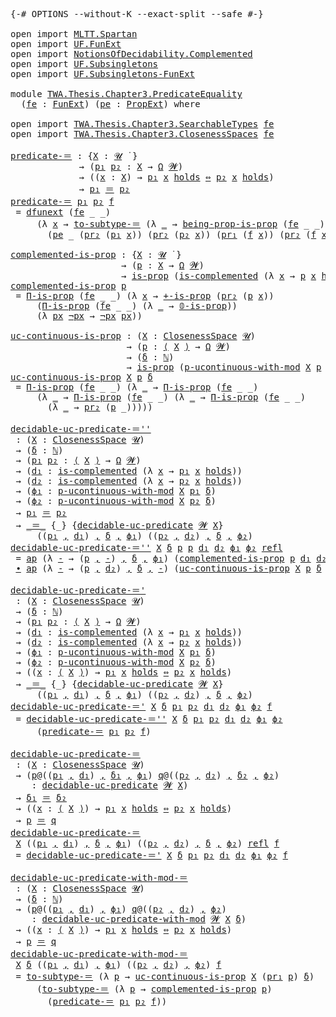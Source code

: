 <pre class="Agda">
<a id="10" class="Symbol">{-#</a> <a id="14" class="Keyword">OPTIONS</a> <a id="22" class="Pragma">--without-K</a> <a id="34" class="Pragma">--exact-split</a> <a id="48" class="Pragma">--safe</a> <a id="55" class="Symbol">#-}</a>

<a id="60" class="Keyword">open</a> <a id="65" class="Keyword">import</a> <a id="72" href="MLTT.Spartan.html" class="Module">MLTT.Spartan</a>
<a id="85" class="Keyword">open</a> <a id="90" class="Keyword">import</a> <a id="97" href="UF.FunExt.html" class="Module">UF.FunExt</a>
<a id="107" class="Keyword">open</a> <a id="112" class="Keyword">import</a> <a id="119" href="NotionsOfDecidability.Complemented.html" class="Module">NotionsOfDecidability.Complemented</a>
<a id="154" class="Keyword">open</a> <a id="159" class="Keyword">import</a> <a id="166" href="UF.Subsingletons.html" class="Module">UF.Subsingletons</a>
<a id="183" class="Keyword">open</a> <a id="188" class="Keyword">import</a> <a id="195" href="UF.Subsingletons-FunExt.html" class="Module">UF.Subsingletons-FunExt</a>

<a id="220" class="Keyword">module</a> <a id="227" href="TWA.Thesis.Chapter3.PredicateEquality.html" class="Module">TWA.Thesis.Chapter3.PredicateEquality</a>
  <a id="267" class="Symbol">(</a><a id="268" href="TWA.Thesis.Chapter3.PredicateEquality.html#268" class="Bound">fe</a> <a id="271" class="Symbol">:</a> <a id="273" href="UF.FunExt.html#970" class="Function">FunExt</a><a id="279" class="Symbol">)</a> <a id="281" class="Symbol">(</a><a id="282" href="TWA.Thesis.Chapter3.PredicateEquality.html#282" class="Bound">pe</a> <a id="285" class="Symbol">:</a> <a id="287" href="UF.Subsingletons.html#14254" class="Function">PropExt</a><a id="294" class="Symbol">)</a> <a id="296" class="Keyword">where</a>

<a id="303" class="Keyword">open</a> <a id="308" class="Keyword">import</a> <a id="315" href="TWA.Thesis.Chapter3.SearchableTypes.html" class="Module">TWA.Thesis.Chapter3.SearchableTypes</a> <a id="351" href="TWA.Thesis.Chapter3.PredicateEquality.html#268" class="Bound">fe</a>
<a id="354" class="Keyword">open</a> <a id="359" class="Keyword">import</a> <a id="366" href="TWA.Thesis.Chapter3.ClosenessSpaces.html" class="Module">TWA.Thesis.Chapter3.ClosenessSpaces</a> <a id="402" href="TWA.Thesis.Chapter3.PredicateEquality.html#268" class="Bound">fe</a>

<a id="predicate-＝"></a><a id="406" href="TWA.Thesis.Chapter3.PredicateEquality.html#406" class="Function">predicate-＝</a> <a id="418" class="Symbol">:</a> <a id="420" class="Symbol">{</a><a id="421" href="TWA.Thesis.Chapter3.PredicateEquality.html#421" class="Bound">X</a> <a id="423" class="Symbol">:</a> <a id="425" href="MLTT.Universes.html#265" class="Generalizable">𝓤</a> <a id="427" href="MLTT.Universes.html#408" class="Function Operator">̇</a> <a id="429" class="Symbol">}</a>
             <a id="444" class="Symbol">→</a> <a id="446" class="Symbol">(</a><a id="447" href="TWA.Thesis.Chapter3.PredicateEquality.html#447" class="Bound">p₁</a> <a id="450" href="TWA.Thesis.Chapter3.PredicateEquality.html#450" class="Bound">p₂</a> <a id="453" class="Symbol">:</a> <a id="455" href="TWA.Thesis.Chapter3.PredicateEquality.html#421" class="Bound">X</a> <a id="457" class="Symbol">→</a> <a id="459" href="UF.Subsingletons.html#19990" class="Function">Ω</a> <a id="461" href="MLTT.Universes.html#269" class="Generalizable">𝓦</a><a id="462" class="Symbol">)</a>
             <a id="477" class="Symbol">→</a> <a id="479" class="Symbol">((</a><a id="481" href="TWA.Thesis.Chapter3.PredicateEquality.html#481" class="Bound">x</a> <a id="483" class="Symbol">:</a> <a id="485" href="TWA.Thesis.Chapter3.PredicateEquality.html#421" class="Bound">X</a><a id="486" class="Symbol">)</a> <a id="488" class="Symbol">→</a> <a id="490" href="TWA.Thesis.Chapter3.PredicateEquality.html#447" class="Bound">p₁</a> <a id="493" href="TWA.Thesis.Chapter3.PredicateEquality.html#481" class="Bound">x</a> <a id="495" href="UF.Subsingletons.html#20046" class="Function Operator">holds</a> <a id="501" href="Notation.General.html#1602" class="Function Operator">⇔</a> <a id="503" href="TWA.Thesis.Chapter3.PredicateEquality.html#450" class="Bound">p₂</a> <a id="506" href="TWA.Thesis.Chapter3.PredicateEquality.html#481" class="Bound">x</a> <a id="508" href="UF.Subsingletons.html#20046" class="Function Operator">holds</a><a id="513" class="Symbol">)</a>
             <a id="528" class="Symbol">→</a> <a id="530" href="TWA.Thesis.Chapter3.PredicateEquality.html#447" class="Bound">p₁</a> <a id="533" href="MLTT.Id.html#207" class="Datatype Operator">＝</a> <a id="535" href="TWA.Thesis.Chapter3.PredicateEquality.html#450" class="Bound">p₂</a>
<a id="538" href="TWA.Thesis.Chapter3.PredicateEquality.html#406" class="Function">predicate-＝</a> <a id="550" href="TWA.Thesis.Chapter3.PredicateEquality.html#550" class="Bound">p₁</a> <a id="553" href="TWA.Thesis.Chapter3.PredicateEquality.html#553" class="Bound">p₂</a> <a id="556" href="TWA.Thesis.Chapter3.PredicateEquality.html#556" class="Bound">f</a>
 <a id="559" class="Symbol">=</a> <a id="561" href="UF.FunExt.html#1217" class="Function">dfunext</a> <a id="569" class="Symbol">(</a><a id="570" href="TWA.Thesis.Chapter3.PredicateEquality.html#268" class="Bound">fe</a> <a id="573" class="Symbol">_</a> <a id="575" class="Symbol">_)</a>
     <a id="583" class="Symbol">(λ</a> <a id="586" href="TWA.Thesis.Chapter3.PredicateEquality.html#586" class="Bound">x</a> <a id="588" class="Symbol">→</a> <a id="590" href="UF.Subsingletons.html#11071" class="Function">to-subtype-＝</a> <a id="603" class="Symbol">(λ</a> <a id="606" href="TWA.Thesis.Chapter3.PredicateEquality.html#606" class="Bound">_</a> <a id="608" class="Symbol">→</a> <a id="610" href="UF.Subsingletons-FunExt.html#1388" class="Function">being-prop-is-prop</a> <a id="629" class="Symbol">(</a><a id="630" href="TWA.Thesis.Chapter3.PredicateEquality.html#268" class="Bound">fe</a> <a id="633" class="Symbol">_</a> <a id="635" class="Symbol">_))</a>
       <a id="646" class="Symbol">(</a><a id="647" href="TWA.Thesis.Chapter3.PredicateEquality.html#282" class="Bound">pe</a> <a id="650" class="Symbol">_</a> <a id="652" class="Symbol">(</a><a id="653" href="MLTT.Sigma-Type.html#224" class="Field">pr₂</a> <a id="657" class="Symbol">(</a><a id="658" href="TWA.Thesis.Chapter3.PredicateEquality.html#550" class="Bound">p₁</a> <a id="661" href="TWA.Thesis.Chapter3.PredicateEquality.html#586" class="Bound">x</a><a id="662" class="Symbol">))</a> <a id="665" class="Symbol">(</a><a id="666" href="MLTT.Sigma-Type.html#224" class="Field">pr₂</a> <a id="670" class="Symbol">(</a><a id="671" href="TWA.Thesis.Chapter3.PredicateEquality.html#553" class="Bound">p₂</a> <a id="674" href="TWA.Thesis.Chapter3.PredicateEquality.html#586" class="Bound">x</a><a id="675" class="Symbol">))</a> <a id="678" class="Symbol">(</a><a id="679" href="MLTT.Sigma-Type.html#213" class="Field">pr₁</a> <a id="683" class="Symbol">(</a><a id="684" href="TWA.Thesis.Chapter3.PredicateEquality.html#556" class="Bound">f</a> <a id="686" href="TWA.Thesis.Chapter3.PredicateEquality.html#586" class="Bound">x</a><a id="687" class="Symbol">))</a> <a id="690" class="Symbol">(</a><a id="691" href="MLTT.Sigma-Type.html#224" class="Field">pr₂</a> <a id="695" class="Symbol">(</a><a id="696" href="TWA.Thesis.Chapter3.PredicateEquality.html#556" class="Bound">f</a> <a id="698" href="TWA.Thesis.Chapter3.PredicateEquality.html#586" class="Bound">x</a><a id="699" class="Symbol">))))</a>

<a id="complemented-is-prop"></a><a id="705" href="TWA.Thesis.Chapter3.PredicateEquality.html#705" class="Function">complemented-is-prop</a> <a id="726" class="Symbol">:</a> <a id="728" class="Symbol">{</a><a id="729" href="TWA.Thesis.Chapter3.PredicateEquality.html#729" class="Bound">X</a> <a id="731" class="Symbol">:</a> <a id="733" href="MLTT.Universes.html#265" class="Generalizable">𝓤</a> <a id="735" href="MLTT.Universes.html#408" class="Function Operator">̇</a> <a id="737" class="Symbol">}</a>
                     <a id="760" class="Symbol">→</a> <a id="762" class="Symbol">(</a><a id="763" href="TWA.Thesis.Chapter3.PredicateEquality.html#763" class="Bound">p</a> <a id="765" class="Symbol">:</a> <a id="767" href="TWA.Thesis.Chapter3.PredicateEquality.html#729" class="Bound">X</a> <a id="769" class="Symbol">→</a> <a id="771" href="UF.Subsingletons.html#19990" class="Function">Ω</a> <a id="773" href="MLTT.Universes.html#269" class="Generalizable">𝓦</a><a id="774" class="Symbol">)</a>
                     <a id="797" class="Symbol">→</a> <a id="799" href="UF.Subsingletons.html#484" class="Function">is-prop</a> <a id="807" class="Symbol">(</a><a id="808" href="NotionsOfDecidability.Complemented.html#500" class="Function">is-complemented</a> <a id="824" class="Symbol">(λ</a> <a id="827" href="TWA.Thesis.Chapter3.PredicateEquality.html#827" class="Bound">x</a> <a id="829" class="Symbol">→</a> <a id="831" href="TWA.Thesis.Chapter3.PredicateEquality.html#763" class="Bound">p</a> <a id="833" href="TWA.Thesis.Chapter3.PredicateEquality.html#827" class="Bound">x</a> <a id="835" href="UF.Subsingletons.html#20046" class="Function Operator">holds</a><a id="840" class="Symbol">))</a>
<a id="843" href="TWA.Thesis.Chapter3.PredicateEquality.html#705" class="Function">complemented-is-prop</a> <a id="864" href="TWA.Thesis.Chapter3.PredicateEquality.html#864" class="Bound">p</a>
 <a id="867" class="Symbol">=</a> <a id="869" href="UF.Subsingletons-FunExt.html#634" class="Function">Π-is-prop</a> <a id="879" class="Symbol">(</a><a id="880" href="TWA.Thesis.Chapter3.PredicateEquality.html#268" class="Bound">fe</a> <a id="883" class="Symbol">_</a> <a id="885" class="Symbol">_)</a> <a id="888" class="Symbol">(λ</a> <a id="891" href="TWA.Thesis.Chapter3.PredicateEquality.html#891" class="Bound">x</a> <a id="893" class="Symbol">→</a> <a id="895" href="UF.Subsingletons.html#17370" class="Function">+-is-prop</a> <a id="905" class="Symbol">(</a><a id="906" href="MLTT.Sigma-Type.html#224" class="Field">pr₂</a> <a id="910" class="Symbol">(</a><a id="911" href="TWA.Thesis.Chapter3.PredicateEquality.html#864" class="Bound">p</a> <a id="913" href="TWA.Thesis.Chapter3.PredicateEquality.html#891" class="Bound">x</a><a id="914" class="Symbol">))</a>
     <a id="922" class="Symbol">(</a><a id="923" href="UF.Subsingletons-FunExt.html#634" class="Function">Π-is-prop</a> <a id="933" class="Symbol">(</a><a id="934" href="TWA.Thesis.Chapter3.PredicateEquality.html#268" class="Bound">fe</a> <a id="937" class="Symbol">_</a> <a id="939" class="Symbol">_)</a> <a id="942" class="Symbol">(λ</a> <a id="945" href="TWA.Thesis.Chapter3.PredicateEquality.html#945" class="Bound">_</a> <a id="947" class="Symbol">→</a> <a id="949" href="UF.Subsingletons.html#2826" class="Function">𝟘-is-prop</a><a id="958" class="Symbol">))</a>
     <a id="966" class="Symbol">(λ</a> <a id="969" href="TWA.Thesis.Chapter3.PredicateEquality.html#969" class="Bound">px</a> <a id="972" href="TWA.Thesis.Chapter3.PredicateEquality.html#972" class="Bound">¬px</a> <a id="976" class="Symbol">→</a> <a id="978" href="TWA.Thesis.Chapter3.PredicateEquality.html#972" class="Bound">¬px</a> <a id="982" href="TWA.Thesis.Chapter3.PredicateEquality.html#969" class="Bound">px</a><a id="984" class="Symbol">))</a>

<a id="uc-continuous-is-prop"></a><a id="988" href="TWA.Thesis.Chapter3.PredicateEquality.html#988" class="Function">uc-continuous-is-prop</a> <a id="1010" class="Symbol">:</a> <a id="1012" class="Symbol">(</a><a id="1013" href="TWA.Thesis.Chapter3.PredicateEquality.html#1013" class="Bound">X</a> <a id="1015" class="Symbol">:</a> <a id="1017" href="TWA.Thesis.Chapter3.ClosenessSpaces.html#2174" class="Function">ClosenessSpace</a> <a id="1032" href="MLTT.Universes.html#265" class="Generalizable">𝓤</a><a id="1033" class="Symbol">)</a>
                      <a id="1057" class="Symbol">→</a> <a id="1059" class="Symbol">(</a><a id="1060" href="TWA.Thesis.Chapter3.PredicateEquality.html#1060" class="Bound">p</a> <a id="1062" class="Symbol">:</a> <a id="1064" href="TWA.Thesis.Chapter3.ClosenessSpaces.html#2347" class="Function Operator">⟨</a> <a id="1066" href="TWA.Thesis.Chapter3.PredicateEquality.html#1013" class="Bound">X</a> <a id="1068" href="TWA.Thesis.Chapter3.ClosenessSpaces.html#2347" class="Function Operator">⟩</a> <a id="1070" class="Symbol">→</a> <a id="1072" href="UF.Subsingletons.html#19990" class="Function">Ω</a> <a id="1074" href="MLTT.Universes.html#269" class="Generalizable">𝓦</a><a id="1075" class="Symbol">)</a>
                      <a id="1099" class="Symbol">→</a> <a id="1101" class="Symbol">(</a><a id="1102" href="TWA.Thesis.Chapter3.PredicateEquality.html#1102" class="Bound">δ</a> <a id="1104" class="Symbol">:</a> <a id="1106" href="MLTT.Natural-Numbers-Type.html#110" class="Datatype">ℕ</a><a id="1107" class="Symbol">)</a>
                      <a id="1131" class="Symbol">→</a> <a id="1133" href="UF.Subsingletons.html#484" class="Function">is-prop</a> <a id="1141" class="Symbol">(</a><a id="1142" href="TWA.Thesis.Chapter3.ClosenessSpaces.html#7418" class="Function">p-ucontinuous-with-mod</a> <a id="1165" href="TWA.Thesis.Chapter3.PredicateEquality.html#1013" class="Bound">X</a> <a id="1167" href="TWA.Thesis.Chapter3.PredicateEquality.html#1060" class="Bound">p</a> <a id="1169" href="TWA.Thesis.Chapter3.PredicateEquality.html#1102" class="Bound">δ</a><a id="1170" class="Symbol">)</a>
<a id="1172" href="TWA.Thesis.Chapter3.PredicateEquality.html#988" class="Function">uc-continuous-is-prop</a> <a id="1194" href="TWA.Thesis.Chapter3.PredicateEquality.html#1194" class="Bound">X</a> <a id="1196" href="TWA.Thesis.Chapter3.PredicateEquality.html#1196" class="Bound">p</a> <a id="1198" href="TWA.Thesis.Chapter3.PredicateEquality.html#1198" class="Bound">δ</a>
 <a id="1201" class="Symbol">=</a> <a id="1203" href="UF.Subsingletons-FunExt.html#634" class="Function">Π-is-prop</a> <a id="1213" class="Symbol">(</a><a id="1214" href="TWA.Thesis.Chapter3.PredicateEquality.html#268" class="Bound">fe</a> <a id="1217" class="Symbol">_</a> <a id="1219" class="Symbol">_)</a> <a id="1222" class="Symbol">(λ</a> <a id="1225" href="TWA.Thesis.Chapter3.PredicateEquality.html#1225" class="Bound">_</a> <a id="1227" class="Symbol">→</a> <a id="1229" href="UF.Subsingletons-FunExt.html#634" class="Function">Π-is-prop</a> <a id="1239" class="Symbol">(</a><a id="1240" href="TWA.Thesis.Chapter3.PredicateEquality.html#268" class="Bound">fe</a> <a id="1243" class="Symbol">_</a> <a id="1245" class="Symbol">_)</a>
     <a id="1253" class="Symbol">(λ</a> <a id="1256" href="TWA.Thesis.Chapter3.PredicateEquality.html#1256" class="Bound">_</a> <a id="1258" class="Symbol">→</a> <a id="1260" href="UF.Subsingletons-FunExt.html#634" class="Function">Π-is-prop</a> <a id="1270" class="Symbol">(</a><a id="1271" href="TWA.Thesis.Chapter3.PredicateEquality.html#268" class="Bound">fe</a> <a id="1274" class="Symbol">_</a> <a id="1276" class="Symbol">_)</a> <a id="1279" class="Symbol">(λ</a> <a id="1282" href="TWA.Thesis.Chapter3.PredicateEquality.html#1282" class="Bound">_</a> <a id="1284" class="Symbol">→</a> <a id="1286" href="UF.Subsingletons-FunExt.html#634" class="Function">Π-is-prop</a> <a id="1296" class="Symbol">(</a><a id="1297" href="TWA.Thesis.Chapter3.PredicateEquality.html#268" class="Bound">fe</a> <a id="1300" class="Symbol">_</a> <a id="1302" class="Symbol">_)</a>
       <a id="1312" class="Symbol">(λ</a> <a id="1315" href="TWA.Thesis.Chapter3.PredicateEquality.html#1315" class="Bound">_</a> <a id="1317" class="Symbol">→</a> <a id="1319" href="MLTT.Sigma-Type.html#224" class="Field">pr₂</a> <a id="1323" class="Symbol">(</a><a id="1324" href="TWA.Thesis.Chapter3.PredicateEquality.html#1196" class="Bound">p</a> <a id="1326" class="Symbol">_)))))</a>

<a id="decidable-uc-predicate-＝&#39;&#39;"></a><a id="1334" href="TWA.Thesis.Chapter3.PredicateEquality.html#1334" class="Function">decidable-uc-predicate-＝&#39;&#39;</a>
 <a id="1362" class="Symbol">:</a> <a id="1364" class="Symbol">(</a><a id="1365" href="TWA.Thesis.Chapter3.PredicateEquality.html#1365" class="Bound">X</a> <a id="1367" class="Symbol">:</a> <a id="1369" href="TWA.Thesis.Chapter3.ClosenessSpaces.html#2174" class="Function">ClosenessSpace</a> <a id="1384" href="MLTT.Universes.html#265" class="Generalizable">𝓤</a><a id="1385" class="Symbol">)</a>
 <a id="1388" class="Symbol">→</a> <a id="1390" class="Symbol">(</a><a id="1391" href="TWA.Thesis.Chapter3.PredicateEquality.html#1391" class="Bound">δ</a> <a id="1393" class="Symbol">:</a> <a id="1395" href="MLTT.Natural-Numbers-Type.html#110" class="Datatype">ℕ</a><a id="1396" class="Symbol">)</a>
 <a id="1399" class="Symbol">→</a> <a id="1401" class="Symbol">(</a><a id="1402" href="TWA.Thesis.Chapter3.PredicateEquality.html#1402" class="Bound">p₁</a> <a id="1405" href="TWA.Thesis.Chapter3.PredicateEquality.html#1405" class="Bound">p₂</a> <a id="1408" class="Symbol">:</a> <a id="1410" href="TWA.Thesis.Chapter3.ClosenessSpaces.html#2347" class="Function Operator">⟨</a> <a id="1412" href="TWA.Thesis.Chapter3.PredicateEquality.html#1365" class="Bound">X</a> <a id="1414" href="TWA.Thesis.Chapter3.ClosenessSpaces.html#2347" class="Function Operator">⟩</a> <a id="1416" class="Symbol">→</a> <a id="1418" href="UF.Subsingletons.html#19990" class="Function">Ω</a> <a id="1420" href="MLTT.Universes.html#269" class="Generalizable">𝓦</a><a id="1421" class="Symbol">)</a>
 <a id="1424" class="Symbol">→</a> <a id="1426" class="Symbol">(</a><a id="1427" href="TWA.Thesis.Chapter3.PredicateEquality.html#1427" class="Bound">d₁</a> <a id="1430" class="Symbol">:</a> <a id="1432" href="NotionsOfDecidability.Complemented.html#500" class="Function">is-complemented</a> <a id="1448" class="Symbol">(λ</a> <a id="1451" href="TWA.Thesis.Chapter3.PredicateEquality.html#1451" class="Bound">x</a> <a id="1453" class="Symbol">→</a> <a id="1455" href="TWA.Thesis.Chapter3.PredicateEquality.html#1402" class="Bound">p₁</a> <a id="1458" href="TWA.Thesis.Chapter3.PredicateEquality.html#1451" class="Bound">x</a> <a id="1460" href="UF.Subsingletons.html#20046" class="Function Operator">holds</a><a id="1465" class="Symbol">))</a>
 <a id="1469" class="Symbol">→</a> <a id="1471" class="Symbol">(</a><a id="1472" href="TWA.Thesis.Chapter3.PredicateEquality.html#1472" class="Bound">d₂</a> <a id="1475" class="Symbol">:</a> <a id="1477" href="NotionsOfDecidability.Complemented.html#500" class="Function">is-complemented</a> <a id="1493" class="Symbol">(λ</a> <a id="1496" href="TWA.Thesis.Chapter3.PredicateEquality.html#1496" class="Bound">x</a> <a id="1498" class="Symbol">→</a> <a id="1500" href="TWA.Thesis.Chapter3.PredicateEquality.html#1405" class="Bound">p₂</a> <a id="1503" href="TWA.Thesis.Chapter3.PredicateEquality.html#1496" class="Bound">x</a> <a id="1505" href="UF.Subsingletons.html#20046" class="Function Operator">holds</a><a id="1510" class="Symbol">))</a>
 <a id="1514" class="Symbol">→</a> <a id="1516" class="Symbol">(</a><a id="1517" href="TWA.Thesis.Chapter3.PredicateEquality.html#1517" class="Bound">ϕ₁</a> <a id="1520" class="Symbol">:</a> <a id="1522" href="TWA.Thesis.Chapter3.ClosenessSpaces.html#7418" class="Function">p-ucontinuous-with-mod</a> <a id="1545" href="TWA.Thesis.Chapter3.PredicateEquality.html#1365" class="Bound">X</a> <a id="1547" href="TWA.Thesis.Chapter3.PredicateEquality.html#1402" class="Bound">p₁</a> <a id="1550" href="TWA.Thesis.Chapter3.PredicateEquality.html#1391" class="Bound">δ</a><a id="1551" class="Symbol">)</a>
 <a id="1554" class="Symbol">→</a> <a id="1556" class="Symbol">(</a><a id="1557" href="TWA.Thesis.Chapter3.PredicateEquality.html#1557" class="Bound">ϕ₂</a> <a id="1560" class="Symbol">:</a> <a id="1562" href="TWA.Thesis.Chapter3.ClosenessSpaces.html#7418" class="Function">p-ucontinuous-with-mod</a> <a id="1585" href="TWA.Thesis.Chapter3.PredicateEquality.html#1365" class="Bound">X</a> <a id="1587" href="TWA.Thesis.Chapter3.PredicateEquality.html#1405" class="Bound">p₂</a> <a id="1590" href="TWA.Thesis.Chapter3.PredicateEquality.html#1391" class="Bound">δ</a><a id="1591" class="Symbol">)</a>
 <a id="1594" class="Symbol">→</a> <a id="1596" href="TWA.Thesis.Chapter3.PredicateEquality.html#1402" class="Bound">p₁</a> <a id="1599" href="MLTT.Id.html#207" class="Datatype Operator">＝</a> <a id="1601" href="TWA.Thesis.Chapter3.PredicateEquality.html#1405" class="Bound">p₂</a>
 <a id="1605" class="Symbol">→</a> <a id="1607" href="MLTT.Id.html#207" class="Datatype Operator">_＝_</a> <a id="1611" class="Symbol">{_}</a> <a id="1615" class="Symbol">{</a><a id="1616" href="TWA.Thesis.Chapter3.SearchableTypes.html#6134" class="Function">decidable-uc-predicate</a> <a id="1639" href="MLTT.Universes.html#269" class="Generalizable">𝓦</a> <a id="1641" href="TWA.Thesis.Chapter3.PredicateEquality.html#1365" class="Bound">X</a><a id="1642" class="Symbol">}</a>
     <a id="1649" class="Symbol">((</a><a id="1651" href="TWA.Thesis.Chapter3.PredicateEquality.html#1402" class="Bound">p₁</a> <a id="1654" href="MLTT.Sigma.html#409" class="InductiveConstructor Operator">,</a> <a id="1656" href="TWA.Thesis.Chapter3.PredicateEquality.html#1427" class="Bound">d₁</a><a id="1658" class="Symbol">)</a> <a id="1660" href="MLTT.Sigma.html#409" class="InductiveConstructor Operator">,</a> <a id="1662" href="TWA.Thesis.Chapter3.PredicateEquality.html#1391" class="Bound">δ</a> <a id="1664" href="MLTT.Sigma.html#409" class="InductiveConstructor Operator">,</a> <a id="1666" href="TWA.Thesis.Chapter3.PredicateEquality.html#1517" class="Bound">ϕ₁</a><a id="1668" class="Symbol">)</a> <a id="1670" class="Symbol">((</a><a id="1672" href="TWA.Thesis.Chapter3.PredicateEquality.html#1405" class="Bound">p₂</a> <a id="1675" href="MLTT.Sigma.html#409" class="InductiveConstructor Operator">,</a> <a id="1677" href="TWA.Thesis.Chapter3.PredicateEquality.html#1472" class="Bound">d₂</a><a id="1679" class="Symbol">)</a> <a id="1681" href="MLTT.Sigma.html#409" class="InductiveConstructor Operator">,</a> <a id="1683" href="TWA.Thesis.Chapter3.PredicateEquality.html#1391" class="Bound">δ</a> <a id="1685" href="MLTT.Sigma.html#409" class="InductiveConstructor Operator">,</a> <a id="1687" href="TWA.Thesis.Chapter3.PredicateEquality.html#1557" class="Bound">ϕ₂</a><a id="1689" class="Symbol">)</a>
<a id="1691" href="TWA.Thesis.Chapter3.PredicateEquality.html#1334" class="Function">decidable-uc-predicate-＝&#39;&#39;</a> <a id="1718" href="TWA.Thesis.Chapter3.PredicateEquality.html#1718" class="Bound">X</a> <a id="1720" href="TWA.Thesis.Chapter3.PredicateEquality.html#1720" class="Bound">δ</a> <a id="1722" href="TWA.Thesis.Chapter3.PredicateEquality.html#1722" class="Bound">p</a> <a id="1724" href="TWA.Thesis.Chapter3.PredicateEquality.html#1722" class="Bound">p</a> <a id="1726" href="TWA.Thesis.Chapter3.PredicateEquality.html#1726" class="Bound">d₁</a> <a id="1729" href="TWA.Thesis.Chapter3.PredicateEquality.html#1729" class="Bound">d₂</a> <a id="1732" href="TWA.Thesis.Chapter3.PredicateEquality.html#1732" class="Bound">ϕ₁</a> <a id="1735" href="TWA.Thesis.Chapter3.PredicateEquality.html#1735" class="Bound">ϕ₂</a> <a id="1738" href="MLTT.Identity-Type.html#172" class="InductiveConstructor">refl</a>
 <a id="1744" class="Symbol">=</a> <a id="1746" href="MLTT.Id.html#1151" class="Function">ap</a> <a id="1749" class="Symbol">(λ</a> <a id="1752" href="TWA.Thesis.Chapter3.PredicateEquality.html#1752" class="Bound">-</a> <a id="1754" class="Symbol">→</a> <a id="1756" class="Symbol">(</a><a id="1757" href="TWA.Thesis.Chapter3.PredicateEquality.html#1722" class="Bound">p</a> <a id="1759" href="MLTT.Sigma.html#409" class="InductiveConstructor Operator">,</a> <a id="1761" href="TWA.Thesis.Chapter3.PredicateEquality.html#1752" class="Bound">-</a><a id="1762" class="Symbol">)</a> <a id="1764" href="MLTT.Sigma.html#409" class="InductiveConstructor Operator">,</a> <a id="1766" href="TWA.Thesis.Chapter3.PredicateEquality.html#1720" class="Bound">δ</a> <a id="1768" href="MLTT.Sigma.html#409" class="InductiveConstructor Operator">,</a> <a id="1770" href="TWA.Thesis.Chapter3.PredicateEquality.html#1732" class="Bound">ϕ₁</a><a id="1772" class="Symbol">)</a> <a id="1774" class="Symbol">(</a><a id="1775" href="TWA.Thesis.Chapter3.PredicateEquality.html#705" class="Function">complemented-is-prop</a> <a id="1796" href="TWA.Thesis.Chapter3.PredicateEquality.html#1722" class="Bound">p</a> <a id="1798" href="TWA.Thesis.Chapter3.PredicateEquality.html#1726" class="Bound">d₁</a> <a id="1801" href="TWA.Thesis.Chapter3.PredicateEquality.html#1729" class="Bound">d₂</a><a id="1803" class="Symbol">)</a>
 <a id="1806" href="MLTT.Id.html#983" class="Function Operator">∙</a> <a id="1808" href="MLTT.Id.html#1151" class="Function">ap</a> <a id="1811" class="Symbol">(λ</a> <a id="1814" href="TWA.Thesis.Chapter3.PredicateEquality.html#1814" class="Bound">-</a> <a id="1816" class="Symbol">→</a> <a id="1818" class="Symbol">(</a><a id="1819" href="TWA.Thesis.Chapter3.PredicateEquality.html#1722" class="Bound">p</a> <a id="1821" href="MLTT.Sigma.html#409" class="InductiveConstructor Operator">,</a> <a id="1823" href="TWA.Thesis.Chapter3.PredicateEquality.html#1729" class="Bound">d₂</a><a id="1825" class="Symbol">)</a> <a id="1827" href="MLTT.Sigma.html#409" class="InductiveConstructor Operator">,</a> <a id="1829" href="TWA.Thesis.Chapter3.PredicateEquality.html#1720" class="Bound">δ</a> <a id="1831" href="MLTT.Sigma.html#409" class="InductiveConstructor Operator">,</a> <a id="1833" href="TWA.Thesis.Chapter3.PredicateEquality.html#1814" class="Bound">-</a><a id="1834" class="Symbol">)</a> <a id="1836" class="Symbol">(</a><a id="1837" href="TWA.Thesis.Chapter3.PredicateEquality.html#988" class="Function">uc-continuous-is-prop</a> <a id="1859" href="TWA.Thesis.Chapter3.PredicateEquality.html#1718" class="Bound">X</a> <a id="1861" href="TWA.Thesis.Chapter3.PredicateEquality.html#1722" class="Bound">p</a> <a id="1863" href="TWA.Thesis.Chapter3.PredicateEquality.html#1720" class="Bound">δ</a> <a id="1865" href="TWA.Thesis.Chapter3.PredicateEquality.html#1732" class="Bound">ϕ₁</a> <a id="1868" href="TWA.Thesis.Chapter3.PredicateEquality.html#1735" class="Bound">ϕ₂</a><a id="1870" class="Symbol">)</a>

<a id="decidable-uc-predicate-＝&#39;"></a><a id="1873" href="TWA.Thesis.Chapter3.PredicateEquality.html#1873" class="Function">decidable-uc-predicate-＝&#39;</a>
 <a id="1900" class="Symbol">:</a> <a id="1902" class="Symbol">(</a><a id="1903" href="TWA.Thesis.Chapter3.PredicateEquality.html#1903" class="Bound">X</a> <a id="1905" class="Symbol">:</a> <a id="1907" href="TWA.Thesis.Chapter3.ClosenessSpaces.html#2174" class="Function">ClosenessSpace</a> <a id="1922" href="MLTT.Universes.html#265" class="Generalizable">𝓤</a><a id="1923" class="Symbol">)</a>
 <a id="1926" class="Symbol">→</a> <a id="1928" class="Symbol">(</a><a id="1929" href="TWA.Thesis.Chapter3.PredicateEquality.html#1929" class="Bound">δ</a> <a id="1931" class="Symbol">:</a> <a id="1933" href="MLTT.Natural-Numbers-Type.html#110" class="Datatype">ℕ</a><a id="1934" class="Symbol">)</a>
 <a id="1937" class="Symbol">→</a> <a id="1939" class="Symbol">(</a><a id="1940" href="TWA.Thesis.Chapter3.PredicateEquality.html#1940" class="Bound">p₁</a> <a id="1943" href="TWA.Thesis.Chapter3.PredicateEquality.html#1943" class="Bound">p₂</a> <a id="1946" class="Symbol">:</a> <a id="1948" href="TWA.Thesis.Chapter3.ClosenessSpaces.html#2347" class="Function Operator">⟨</a> <a id="1950" href="TWA.Thesis.Chapter3.PredicateEquality.html#1903" class="Bound">X</a> <a id="1952" href="TWA.Thesis.Chapter3.ClosenessSpaces.html#2347" class="Function Operator">⟩</a> <a id="1954" class="Symbol">→</a> <a id="1956" href="UF.Subsingletons.html#19990" class="Function">Ω</a> <a id="1958" href="MLTT.Universes.html#269" class="Generalizable">𝓦</a><a id="1959" class="Symbol">)</a>
 <a id="1962" class="Symbol">→</a> <a id="1964" class="Symbol">(</a><a id="1965" href="TWA.Thesis.Chapter3.PredicateEquality.html#1965" class="Bound">d₁</a> <a id="1968" class="Symbol">:</a> <a id="1970" href="NotionsOfDecidability.Complemented.html#500" class="Function">is-complemented</a> <a id="1986" class="Symbol">(λ</a> <a id="1989" href="TWA.Thesis.Chapter3.PredicateEquality.html#1989" class="Bound">x</a> <a id="1991" class="Symbol">→</a> <a id="1993" href="TWA.Thesis.Chapter3.PredicateEquality.html#1940" class="Bound">p₁</a> <a id="1996" href="TWA.Thesis.Chapter3.PredicateEquality.html#1989" class="Bound">x</a> <a id="1998" href="UF.Subsingletons.html#20046" class="Function Operator">holds</a><a id="2003" class="Symbol">))</a>
 <a id="2007" class="Symbol">→</a> <a id="2009" class="Symbol">(</a><a id="2010" href="TWA.Thesis.Chapter3.PredicateEquality.html#2010" class="Bound">d₂</a> <a id="2013" class="Symbol">:</a> <a id="2015" href="NotionsOfDecidability.Complemented.html#500" class="Function">is-complemented</a> <a id="2031" class="Symbol">(λ</a> <a id="2034" href="TWA.Thesis.Chapter3.PredicateEquality.html#2034" class="Bound">x</a> <a id="2036" class="Symbol">→</a> <a id="2038" href="TWA.Thesis.Chapter3.PredicateEquality.html#1943" class="Bound">p₂</a> <a id="2041" href="TWA.Thesis.Chapter3.PredicateEquality.html#2034" class="Bound">x</a> <a id="2043" href="UF.Subsingletons.html#20046" class="Function Operator">holds</a><a id="2048" class="Symbol">))</a>
 <a id="2052" class="Symbol">→</a> <a id="2054" class="Symbol">(</a><a id="2055" href="TWA.Thesis.Chapter3.PredicateEquality.html#2055" class="Bound">ϕ₁</a> <a id="2058" class="Symbol">:</a> <a id="2060" href="TWA.Thesis.Chapter3.ClosenessSpaces.html#7418" class="Function">p-ucontinuous-with-mod</a> <a id="2083" href="TWA.Thesis.Chapter3.PredicateEquality.html#1903" class="Bound">X</a> <a id="2085" href="TWA.Thesis.Chapter3.PredicateEquality.html#1940" class="Bound">p₁</a> <a id="2088" href="TWA.Thesis.Chapter3.PredicateEquality.html#1929" class="Bound">δ</a><a id="2089" class="Symbol">)</a>
 <a id="2092" class="Symbol">→</a> <a id="2094" class="Symbol">(</a><a id="2095" href="TWA.Thesis.Chapter3.PredicateEquality.html#2095" class="Bound">ϕ₂</a> <a id="2098" class="Symbol">:</a> <a id="2100" href="TWA.Thesis.Chapter3.ClosenessSpaces.html#7418" class="Function">p-ucontinuous-with-mod</a> <a id="2123" href="TWA.Thesis.Chapter3.PredicateEquality.html#1903" class="Bound">X</a> <a id="2125" href="TWA.Thesis.Chapter3.PredicateEquality.html#1943" class="Bound">p₂</a> <a id="2128" href="TWA.Thesis.Chapter3.PredicateEquality.html#1929" class="Bound">δ</a><a id="2129" class="Symbol">)</a>
 <a id="2132" class="Symbol">→</a> <a id="2134" class="Symbol">((</a><a id="2136" href="TWA.Thesis.Chapter3.PredicateEquality.html#2136" class="Bound">x</a> <a id="2138" class="Symbol">:</a> <a id="2140" href="TWA.Thesis.Chapter3.ClosenessSpaces.html#2347" class="Function Operator">⟨</a> <a id="2142" href="TWA.Thesis.Chapter3.PredicateEquality.html#1903" class="Bound">X</a> <a id="2144" href="TWA.Thesis.Chapter3.ClosenessSpaces.html#2347" class="Function Operator">⟩</a><a id="2145" class="Symbol">)</a> <a id="2147" class="Symbol">→</a> <a id="2149" href="TWA.Thesis.Chapter3.PredicateEquality.html#1940" class="Bound">p₁</a> <a id="2152" href="TWA.Thesis.Chapter3.PredicateEquality.html#2136" class="Bound">x</a> <a id="2154" href="UF.Subsingletons.html#20046" class="Function Operator">holds</a> <a id="2160" href="Notation.General.html#1602" class="Function Operator">⇔</a> <a id="2162" href="TWA.Thesis.Chapter3.PredicateEquality.html#1943" class="Bound">p₂</a> <a id="2165" href="TWA.Thesis.Chapter3.PredicateEquality.html#2136" class="Bound">x</a> <a id="2167" href="UF.Subsingletons.html#20046" class="Function Operator">holds</a><a id="2172" class="Symbol">)</a>
 <a id="2175" class="Symbol">→</a> <a id="2177" href="MLTT.Id.html#207" class="Datatype Operator">_＝_</a> <a id="2181" class="Symbol">{_}</a> <a id="2185" class="Symbol">{</a><a id="2186" href="TWA.Thesis.Chapter3.SearchableTypes.html#6134" class="Function">decidable-uc-predicate</a> <a id="2209" href="MLTT.Universes.html#269" class="Generalizable">𝓦</a> <a id="2211" href="TWA.Thesis.Chapter3.PredicateEquality.html#1903" class="Bound">X</a><a id="2212" class="Symbol">}</a>
     <a id="2219" class="Symbol">((</a><a id="2221" href="TWA.Thesis.Chapter3.PredicateEquality.html#1940" class="Bound">p₁</a> <a id="2224" href="MLTT.Sigma.html#409" class="InductiveConstructor Operator">,</a> <a id="2226" href="TWA.Thesis.Chapter3.PredicateEquality.html#1965" class="Bound">d₁</a><a id="2228" class="Symbol">)</a> <a id="2230" href="MLTT.Sigma.html#409" class="InductiveConstructor Operator">,</a> <a id="2232" href="TWA.Thesis.Chapter3.PredicateEquality.html#1929" class="Bound">δ</a> <a id="2234" href="MLTT.Sigma.html#409" class="InductiveConstructor Operator">,</a> <a id="2236" href="TWA.Thesis.Chapter3.PredicateEquality.html#2055" class="Bound">ϕ₁</a><a id="2238" class="Symbol">)</a> <a id="2240" class="Symbol">((</a><a id="2242" href="TWA.Thesis.Chapter3.PredicateEquality.html#1943" class="Bound">p₂</a> <a id="2245" href="MLTT.Sigma.html#409" class="InductiveConstructor Operator">,</a> <a id="2247" href="TWA.Thesis.Chapter3.PredicateEquality.html#2010" class="Bound">d₂</a><a id="2249" class="Symbol">)</a> <a id="2251" href="MLTT.Sigma.html#409" class="InductiveConstructor Operator">,</a> <a id="2253" href="TWA.Thesis.Chapter3.PredicateEquality.html#1929" class="Bound">δ</a> <a id="2255" href="MLTT.Sigma.html#409" class="InductiveConstructor Operator">,</a> <a id="2257" href="TWA.Thesis.Chapter3.PredicateEquality.html#2095" class="Bound">ϕ₂</a><a id="2259" class="Symbol">)</a>
<a id="2261" href="TWA.Thesis.Chapter3.PredicateEquality.html#1873" class="Function">decidable-uc-predicate-＝&#39;</a> <a id="2287" href="TWA.Thesis.Chapter3.PredicateEquality.html#2287" class="Bound">X</a> <a id="2289" href="TWA.Thesis.Chapter3.PredicateEquality.html#2289" class="Bound">δ</a> <a id="2291" href="TWA.Thesis.Chapter3.PredicateEquality.html#2291" class="Bound">p₁</a> <a id="2294" href="TWA.Thesis.Chapter3.PredicateEquality.html#2294" class="Bound">p₂</a> <a id="2297" href="TWA.Thesis.Chapter3.PredicateEquality.html#2297" class="Bound">d₁</a> <a id="2300" href="TWA.Thesis.Chapter3.PredicateEquality.html#2300" class="Bound">d₂</a> <a id="2303" href="TWA.Thesis.Chapter3.PredicateEquality.html#2303" class="Bound">ϕ₁</a> <a id="2306" href="TWA.Thesis.Chapter3.PredicateEquality.html#2306" class="Bound">ϕ₂</a> <a id="2309" href="TWA.Thesis.Chapter3.PredicateEquality.html#2309" class="Bound">f</a>
 <a id="2312" class="Symbol">=</a> <a id="2314" href="TWA.Thesis.Chapter3.PredicateEquality.html#1334" class="Function">decidable-uc-predicate-＝&#39;&#39;</a> <a id="2341" href="TWA.Thesis.Chapter3.PredicateEquality.html#2287" class="Bound">X</a> <a id="2343" href="TWA.Thesis.Chapter3.PredicateEquality.html#2289" class="Bound">δ</a> <a id="2345" href="TWA.Thesis.Chapter3.PredicateEquality.html#2291" class="Bound">p₁</a> <a id="2348" href="TWA.Thesis.Chapter3.PredicateEquality.html#2294" class="Bound">p₂</a> <a id="2351" href="TWA.Thesis.Chapter3.PredicateEquality.html#2297" class="Bound">d₁</a> <a id="2354" href="TWA.Thesis.Chapter3.PredicateEquality.html#2300" class="Bound">d₂</a> <a id="2357" href="TWA.Thesis.Chapter3.PredicateEquality.html#2303" class="Bound">ϕ₁</a> <a id="2360" href="TWA.Thesis.Chapter3.PredicateEquality.html#2306" class="Bound">ϕ₂</a>
     <a id="2368" class="Symbol">(</a><a id="2369" href="TWA.Thesis.Chapter3.PredicateEquality.html#406" class="Function">predicate-＝</a> <a id="2381" href="TWA.Thesis.Chapter3.PredicateEquality.html#2291" class="Bound">p₁</a> <a id="2384" href="TWA.Thesis.Chapter3.PredicateEquality.html#2294" class="Bound">p₂</a> <a id="2387" href="TWA.Thesis.Chapter3.PredicateEquality.html#2309" class="Bound">f</a><a id="2388" class="Symbol">)</a>

<a id="decidable-uc-predicate-＝"></a><a id="2391" href="TWA.Thesis.Chapter3.PredicateEquality.html#2391" class="Function">decidable-uc-predicate-＝</a>
 <a id="2417" class="Symbol">:</a> <a id="2419" class="Symbol">(</a><a id="2420" href="TWA.Thesis.Chapter3.PredicateEquality.html#2420" class="Bound">X</a> <a id="2422" class="Symbol">:</a> <a id="2424" href="TWA.Thesis.Chapter3.ClosenessSpaces.html#2174" class="Function">ClosenessSpace</a> <a id="2439" href="MLTT.Universes.html#265" class="Generalizable">𝓤</a><a id="2440" class="Symbol">)</a>
 <a id="2443" class="Symbol">→</a> <a id="2445" class="Symbol">(</a><a id="2446" href="TWA.Thesis.Chapter3.PredicateEquality.html#2446" class="Bound">p</a><a id="2447" class="Symbol">@((</a><a id="2450" href="TWA.Thesis.Chapter3.PredicateEquality.html#2450" class="Bound">p₁</a> <a id="2453" href="MLTT.Sigma.html#409" class="InductiveConstructor Operator">,</a> <a id="2455" href="TWA.Thesis.Chapter3.PredicateEquality.html#2455" class="Bound">d₁</a><a id="2457" class="Symbol">)</a> <a id="2459" href="MLTT.Sigma.html#409" class="InductiveConstructor Operator">,</a> <a id="2461" href="TWA.Thesis.Chapter3.PredicateEquality.html#2461" class="Bound">δ₁</a> <a id="2464" href="MLTT.Sigma.html#409" class="InductiveConstructor Operator">,</a> <a id="2466" href="TWA.Thesis.Chapter3.PredicateEquality.html#2466" class="Bound">ϕ₁</a><a id="2468" class="Symbol">)</a> <a id="2470" href="TWA.Thesis.Chapter3.PredicateEquality.html#2470" class="Bound">q</a><a id="2471" class="Symbol">@((</a><a id="2474" href="TWA.Thesis.Chapter3.PredicateEquality.html#2474" class="Bound">p₂</a> <a id="2477" href="MLTT.Sigma.html#409" class="InductiveConstructor Operator">,</a> <a id="2479" href="TWA.Thesis.Chapter3.PredicateEquality.html#2479" class="Bound">d₂</a><a id="2481" class="Symbol">)</a> <a id="2483" href="MLTT.Sigma.html#409" class="InductiveConstructor Operator">,</a> <a id="2485" href="TWA.Thesis.Chapter3.PredicateEquality.html#2485" class="Bound">δ₂</a> <a id="2488" href="MLTT.Sigma.html#409" class="InductiveConstructor Operator">,</a> <a id="2490" href="TWA.Thesis.Chapter3.PredicateEquality.html#2490" class="Bound">ϕ₂</a><a id="2492" class="Symbol">)</a>
    <a id="2498" class="Symbol">:</a> <a id="2500" href="TWA.Thesis.Chapter3.SearchableTypes.html#6134" class="Function">decidable-uc-predicate</a> <a id="2523" href="MLTT.Universes.html#269" class="Generalizable">𝓦</a> <a id="2525" href="TWA.Thesis.Chapter3.PredicateEquality.html#2420" class="Bound">X</a><a id="2526" class="Symbol">)</a>
 <a id="2529" class="Symbol">→</a> <a id="2531" href="TWA.Thesis.Chapter3.PredicateEquality.html#2461" class="Bound">δ₁</a> <a id="2534" href="MLTT.Id.html#207" class="Datatype Operator">＝</a> <a id="2536" href="TWA.Thesis.Chapter3.PredicateEquality.html#2485" class="Bound">δ₂</a>
 <a id="2540" class="Symbol">→</a> <a id="2542" class="Symbol">((</a><a id="2544" href="TWA.Thesis.Chapter3.PredicateEquality.html#2544" class="Bound">x</a> <a id="2546" class="Symbol">:</a> <a id="2548" href="TWA.Thesis.Chapter3.ClosenessSpaces.html#2347" class="Function Operator">⟨</a> <a id="2550" href="TWA.Thesis.Chapter3.PredicateEquality.html#2420" class="Bound">X</a> <a id="2552" href="TWA.Thesis.Chapter3.ClosenessSpaces.html#2347" class="Function Operator">⟩</a><a id="2553" class="Symbol">)</a> <a id="2555" class="Symbol">→</a> <a id="2557" href="TWA.Thesis.Chapter3.PredicateEquality.html#2450" class="Bound">p₁</a> <a id="2560" href="TWA.Thesis.Chapter3.PredicateEquality.html#2544" class="Bound">x</a> <a id="2562" href="UF.Subsingletons.html#20046" class="Function Operator">holds</a> <a id="2568" href="Notation.General.html#1602" class="Function Operator">⇔</a> <a id="2570" href="TWA.Thesis.Chapter3.PredicateEquality.html#2474" class="Bound">p₂</a> <a id="2573" href="TWA.Thesis.Chapter3.PredicateEquality.html#2544" class="Bound">x</a> <a id="2575" href="UF.Subsingletons.html#20046" class="Function Operator">holds</a><a id="2580" class="Symbol">)</a>
 <a id="2583" class="Symbol">→</a> <a id="2585" href="TWA.Thesis.Chapter3.PredicateEquality.html#2446" class="Bound">p</a> <a id="2587" href="MLTT.Id.html#207" class="Datatype Operator">＝</a> <a id="2589" href="TWA.Thesis.Chapter3.PredicateEquality.html#2470" class="Bound">q</a>
<a id="2591" href="TWA.Thesis.Chapter3.PredicateEquality.html#2391" class="Function">decidable-uc-predicate-＝</a>
 <a id="2617" href="TWA.Thesis.Chapter3.PredicateEquality.html#2617" class="Bound">X</a> <a id="2619" class="Symbol">((</a><a id="2621" href="TWA.Thesis.Chapter3.PredicateEquality.html#2621" class="Bound">p₁</a> <a id="2624" href="MLTT.Sigma.html#409" class="InductiveConstructor Operator">,</a> <a id="2626" href="TWA.Thesis.Chapter3.PredicateEquality.html#2626" class="Bound">d₁</a><a id="2628" class="Symbol">)</a> <a id="2630" href="MLTT.Sigma.html#409" class="InductiveConstructor Operator">,</a> <a id="2632" href="TWA.Thesis.Chapter3.PredicateEquality.html#2632" class="Bound">δ</a> <a id="2634" href="MLTT.Sigma.html#409" class="InductiveConstructor Operator">,</a> <a id="2636" href="TWA.Thesis.Chapter3.PredicateEquality.html#2636" class="Bound">ϕ₁</a><a id="2638" class="Symbol">)</a> <a id="2640" class="Symbol">((</a><a id="2642" href="TWA.Thesis.Chapter3.PredicateEquality.html#2642" class="Bound">p₂</a> <a id="2645" href="MLTT.Sigma.html#409" class="InductiveConstructor Operator">,</a> <a id="2647" href="TWA.Thesis.Chapter3.PredicateEquality.html#2647" class="Bound">d₂</a><a id="2649" class="Symbol">)</a> <a id="2651" href="MLTT.Sigma.html#409" class="InductiveConstructor Operator">,</a> <a id="2653" href="TWA.Thesis.Chapter3.PredicateEquality.html#2632" class="Bound">δ</a> <a id="2655" href="MLTT.Sigma.html#409" class="InductiveConstructor Operator">,</a> <a id="2657" href="TWA.Thesis.Chapter3.PredicateEquality.html#2657" class="Bound">ϕ₂</a><a id="2659" class="Symbol">)</a> <a id="2661" href="MLTT.Identity-Type.html#172" class="InductiveConstructor">refl</a> <a id="2666" href="TWA.Thesis.Chapter3.PredicateEquality.html#2666" class="Bound">f</a>
 <a id="2669" class="Symbol">=</a> <a id="2671" href="TWA.Thesis.Chapter3.PredicateEquality.html#1873" class="Function">decidable-uc-predicate-＝&#39;</a> <a id="2697" href="TWA.Thesis.Chapter3.PredicateEquality.html#2617" class="Bound">X</a> <a id="2699" href="TWA.Thesis.Chapter3.PredicateEquality.html#2632" class="Bound">δ</a> <a id="2701" href="TWA.Thesis.Chapter3.PredicateEquality.html#2621" class="Bound">p₁</a> <a id="2704" href="TWA.Thesis.Chapter3.PredicateEquality.html#2642" class="Bound">p₂</a> <a id="2707" href="TWA.Thesis.Chapter3.PredicateEquality.html#2626" class="Bound">d₁</a> <a id="2710" href="TWA.Thesis.Chapter3.PredicateEquality.html#2647" class="Bound">d₂</a> <a id="2713" href="TWA.Thesis.Chapter3.PredicateEquality.html#2636" class="Bound">ϕ₁</a> <a id="2716" href="TWA.Thesis.Chapter3.PredicateEquality.html#2657" class="Bound">ϕ₂</a> <a id="2719" href="TWA.Thesis.Chapter3.PredicateEquality.html#2666" class="Bound">f</a>

<a id="decidable-uc-predicate-with-mod-＝"></a><a id="2722" href="TWA.Thesis.Chapter3.PredicateEquality.html#2722" class="Function">decidable-uc-predicate-with-mod-＝</a>
 <a id="2757" class="Symbol">:</a> <a id="2759" class="Symbol">(</a><a id="2760" href="TWA.Thesis.Chapter3.PredicateEquality.html#2760" class="Bound">X</a> <a id="2762" class="Symbol">:</a> <a id="2764" href="TWA.Thesis.Chapter3.ClosenessSpaces.html#2174" class="Function">ClosenessSpace</a> <a id="2779" href="MLTT.Universes.html#265" class="Generalizable">𝓤</a><a id="2780" class="Symbol">)</a>
 <a id="2783" class="Symbol">→</a> <a id="2785" class="Symbol">(</a><a id="2786" href="TWA.Thesis.Chapter3.PredicateEquality.html#2786" class="Bound">δ</a> <a id="2788" class="Symbol">:</a> <a id="2790" href="MLTT.Natural-Numbers-Type.html#110" class="Datatype">ℕ</a><a id="2791" class="Symbol">)</a>
 <a id="2794" class="Symbol">→</a> <a id="2796" class="Symbol">(</a><a id="2797" href="TWA.Thesis.Chapter3.PredicateEquality.html#2797" class="Bound">p</a><a id="2798" class="Symbol">@((</a><a id="2801" href="TWA.Thesis.Chapter3.PredicateEquality.html#2801" class="Bound">p₁</a> <a id="2804" href="MLTT.Sigma.html#409" class="InductiveConstructor Operator">,</a> <a id="2806" href="TWA.Thesis.Chapter3.PredicateEquality.html#2806" class="Bound">d₁</a><a id="2808" class="Symbol">)</a> <a id="2810" href="MLTT.Sigma.html#409" class="InductiveConstructor Operator">,</a> <a id="2812" href="TWA.Thesis.Chapter3.PredicateEquality.html#2812" class="Bound">ϕ₁</a><a id="2814" class="Symbol">)</a> <a id="2816" href="TWA.Thesis.Chapter3.PredicateEquality.html#2816" class="Bound">q</a><a id="2817" class="Symbol">@((</a><a id="2820" href="TWA.Thesis.Chapter3.PredicateEquality.html#2820" class="Bound">p₂</a> <a id="2823" href="MLTT.Sigma.html#409" class="InductiveConstructor Operator">,</a> <a id="2825" href="TWA.Thesis.Chapter3.PredicateEquality.html#2825" class="Bound">d₂</a><a id="2827" class="Symbol">)</a> <a id="2829" href="MLTT.Sigma.html#409" class="InductiveConstructor Operator">,</a> <a id="2831" href="TWA.Thesis.Chapter3.PredicateEquality.html#2831" class="Bound">ϕ₂</a><a id="2833" class="Symbol">)</a>
    <a id="2839" class="Symbol">:</a> <a id="2841" href="TWA.Thesis.Chapter3.SearchableTypes.html#5934" class="Function">decidable-uc-predicate-with-mod</a> <a id="2873" href="MLTT.Universes.html#269" class="Generalizable">𝓦</a> <a id="2875" href="TWA.Thesis.Chapter3.PredicateEquality.html#2760" class="Bound">X</a> <a id="2877" href="TWA.Thesis.Chapter3.PredicateEquality.html#2786" class="Bound">δ</a><a id="2878" class="Symbol">)</a>
 <a id="2881" class="Symbol">→</a> <a id="2883" class="Symbol">((</a><a id="2885" href="TWA.Thesis.Chapter3.PredicateEquality.html#2885" class="Bound">x</a> <a id="2887" class="Symbol">:</a> <a id="2889" href="TWA.Thesis.Chapter3.ClosenessSpaces.html#2347" class="Function Operator">⟨</a> <a id="2891" href="TWA.Thesis.Chapter3.PredicateEquality.html#2760" class="Bound">X</a> <a id="2893" href="TWA.Thesis.Chapter3.ClosenessSpaces.html#2347" class="Function Operator">⟩</a><a id="2894" class="Symbol">)</a> <a id="2896" class="Symbol">→</a> <a id="2898" href="TWA.Thesis.Chapter3.PredicateEquality.html#2801" class="Bound">p₁</a> <a id="2901" href="TWA.Thesis.Chapter3.PredicateEquality.html#2885" class="Bound">x</a> <a id="2903" href="UF.Subsingletons.html#20046" class="Function Operator">holds</a> <a id="2909" href="Notation.General.html#1602" class="Function Operator">⇔</a> <a id="2911" href="TWA.Thesis.Chapter3.PredicateEquality.html#2820" class="Bound">p₂</a> <a id="2914" href="TWA.Thesis.Chapter3.PredicateEquality.html#2885" class="Bound">x</a> <a id="2916" href="UF.Subsingletons.html#20046" class="Function Operator">holds</a><a id="2921" class="Symbol">)</a>
 <a id="2924" class="Symbol">→</a> <a id="2926" href="TWA.Thesis.Chapter3.PredicateEquality.html#2797" class="Bound">p</a> <a id="2928" href="MLTT.Id.html#207" class="Datatype Operator">＝</a> <a id="2930" href="TWA.Thesis.Chapter3.PredicateEquality.html#2816" class="Bound">q</a>
<a id="2932" href="TWA.Thesis.Chapter3.PredicateEquality.html#2722" class="Function">decidable-uc-predicate-with-mod-＝</a>
 <a id="2967" href="TWA.Thesis.Chapter3.PredicateEquality.html#2967" class="Bound">X</a> <a id="2969" href="TWA.Thesis.Chapter3.PredicateEquality.html#2969" class="Bound">δ</a> <a id="2971" class="Symbol">((</a><a id="2973" href="TWA.Thesis.Chapter3.PredicateEquality.html#2973" class="Bound">p₁</a> <a id="2976" href="MLTT.Sigma.html#409" class="InductiveConstructor Operator">,</a> <a id="2978" href="TWA.Thesis.Chapter3.PredicateEquality.html#2978" class="Bound">d₁</a><a id="2980" class="Symbol">)</a> <a id="2982" href="MLTT.Sigma.html#409" class="InductiveConstructor Operator">,</a> <a id="2984" href="TWA.Thesis.Chapter3.PredicateEquality.html#2984" class="Bound">ϕ₁</a><a id="2986" class="Symbol">)</a> <a id="2988" class="Symbol">((</a><a id="2990" href="TWA.Thesis.Chapter3.PredicateEquality.html#2990" class="Bound">p₂</a> <a id="2993" href="MLTT.Sigma.html#409" class="InductiveConstructor Operator">,</a> <a id="2995" href="TWA.Thesis.Chapter3.PredicateEquality.html#2995" class="Bound">d₂</a><a id="2997" class="Symbol">)</a> <a id="2999" href="MLTT.Sigma.html#409" class="InductiveConstructor Operator">,</a> <a id="3001" href="TWA.Thesis.Chapter3.PredicateEquality.html#3001" class="Bound">ϕ₂</a><a id="3003" class="Symbol">)</a> <a id="3005" href="TWA.Thesis.Chapter3.PredicateEquality.html#3005" class="Bound">f</a>
 <a id="3008" class="Symbol">=</a> <a id="3010" href="UF.Subsingletons.html#11071" class="Function">to-subtype-＝</a> <a id="3023" class="Symbol">(λ</a> <a id="3026" href="TWA.Thesis.Chapter3.PredicateEquality.html#3026" class="Bound">p</a> <a id="3028" class="Symbol">→</a> <a id="3030" href="TWA.Thesis.Chapter3.PredicateEquality.html#988" class="Function">uc-continuous-is-prop</a> <a id="3052" href="TWA.Thesis.Chapter3.PredicateEquality.html#2967" class="Bound">X</a> <a id="3054" class="Symbol">(</a><a id="3055" href="MLTT.Sigma-Type.html#213" class="Field">pr₁</a> <a id="3059" href="TWA.Thesis.Chapter3.PredicateEquality.html#3026" class="Bound">p</a><a id="3060" class="Symbol">)</a> <a id="3062" href="TWA.Thesis.Chapter3.PredicateEquality.html#2969" class="Bound">δ</a><a id="3063" class="Symbol">)</a>
     <a id="3070" class="Symbol">(</a><a id="3071" href="UF.Subsingletons.html#11071" class="Function">to-subtype-＝</a> <a id="3084" class="Symbol">(λ</a> <a id="3087" href="TWA.Thesis.Chapter3.PredicateEquality.html#3087" class="Bound">p</a> <a id="3089" class="Symbol">→</a> <a id="3091" href="TWA.Thesis.Chapter3.PredicateEquality.html#705" class="Function">complemented-is-prop</a> <a id="3112" href="TWA.Thesis.Chapter3.PredicateEquality.html#3087" class="Bound">p</a><a id="3113" class="Symbol">)</a>
       <a id="3122" class="Symbol">(</a><a id="3123" href="TWA.Thesis.Chapter3.PredicateEquality.html#406" class="Function">predicate-＝</a> <a id="3135" href="TWA.Thesis.Chapter3.PredicateEquality.html#2973" class="Bound">p₁</a> <a id="3138" href="TWA.Thesis.Chapter3.PredicateEquality.html#2990" class="Bound">p₂</a> <a id="3141" href="TWA.Thesis.Chapter3.PredicateEquality.html#3005" class="Bound">f</a><a id="3142" class="Symbol">))</a>
</pre>